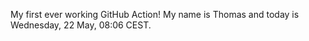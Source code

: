 My first ever working GitHub Action!
My name is Thomas and today is Wednesday, 22 May, 08:06 CEST. 
